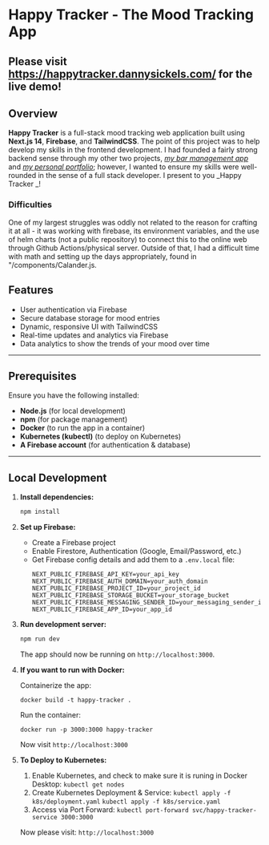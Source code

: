 # Happy Tracker - The Mood Tracking App  
  
## Please visit https://happytracker.dannysickels.com/ for the live demo!

## Overview

**Happy Tracker** is a full-stack mood tracking web application built using **Next.js 14**, **Firebase**, and **TailwindCSS**. The point of this project was to help develop my skills in the frontend development. I had founded a fairly strong backend sense through my other two projects, _[my bar management app](https://github.com/danielsickels/SmartBarLighting)_ and _[my personal portfolio](https://github.com/danielsickels/portfolio-website)_; however, I wanted to ensure my skills were well-rounded in the sense of a full stack developer. I present to you _Happy Tracker
_!  

### Difficulties  

One of my largest struggles was oddly not related to the reason for crafting it at all - it was working with firebase, its environment variables, and the use of helm charts (not a public repository) to connect this to the online web through Github Actions/physical server. Outside of that, I had a difficult time with math and setting up the days appropriately, found in "/components/Calander.js.

## Features

- User authentication via Firebase
- Secure database storage for mood entries
- Dynamic, responsive UI with TailwindCSS
- Real-time updates and analytics via Firebase
- Data analytics to show the trends of your mood over time

---

## **Prerequisites**

Ensure you have the following installed:

- **Node.js** (for local development)
- **npm** (for package management)
- **Docker** (to run the app in a container)
- **Kubernetes (kubectl)** (to deploy on Kubernetes)
- **A Firebase account** (for authentication & database)

---

## **Local Development**

1. **Install dependencies:**

   ```sh
   npm install

   ```

2. **Set up Firebase:**

   - Create a Firebase project
   - Enable Firestore, Authentication (Google, Email/Password, etc.)
   - Get Firebase config details and add them to a `.env.local` file:
     ```env
     NEXT_PUBLIC_FIREBASE_API_KEY=your_api_key
     NEXT_PUBLIC_FIREBASE_AUTH_DOMAIN=your_auth_domain
     NEXT_PUBLIC_FIREBASE_PROJECT_ID=your_project_id
     NEXT_PUBLIC_FIREBASE_STORAGE_BUCKET=your_storage_bucket
     NEXT_PUBLIC_FIREBASE_MESSAGING_SENDER_ID=your_messaging_sender_id
     NEXT_PUBLIC_FIREBASE_APP_ID=your_app_id
     ```

3. **Run development server:**

   ```sh
   npm run dev
   ```

   The app should now be running on `http://localhost:3000`.

4. **If you want to run with Docker:**

   Containerize the app:

   ```
   docker build -t happy-tracker .
   ```

   Run the container:

   ```
   docker run -p 3000:3000 happy-tracker
   ```

   Now visit `http://localhost:3000`

5. **To Deploy to Kubernetes:**

   1. Enable Kubernetes, and check to make sure it is runing in Docker Desktop:
      `kubectl get nodes`
   2. Create Kubernetes Deployment & Service:
      `kubectl apply -f k8s/deployment.yaml`
      `kubectl apply -f k8s/service.yaml`
   3. Access via Port Forward:
      `kubectl port-forward svc/happy-tracker-service 3000:3000`

   Now please visit: `http://localhost:3000`
